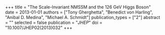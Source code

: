 +++
title = "The Scale-Invariant NMSSM and the 126 GeV Higgs Boson"
date = 2013-01-01
authors = ["Tony Gherghetta", "Benedict von Harling", "Anibal D. Medina", "Michael A. Schmidt"]
publication_types = ["2"]
abstract = ""
selected = false
publication = "*JHEP*"
doi = "10.1007/JHEP02(2013)032"
+++

